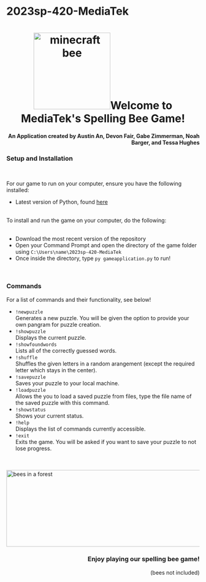# 2023sp-420-MediaTek
<h1 align="center"><img src="https://preview.redd.it/pwpks2a80bj31.gif?width=800&auto=webp&s=48bfc3ad55d7d05c07ff193152deac92c9bb090e" alt="minecraft bee" width="200" height="200 />
<h2 align="center">Welcome to MediaTek's Spelling Bee Game!</h2>
  <h4 align="right">An Application created by Austin An, Devon Fair, Gabe Zimmerman, Noah Barger, and Tessa Hughes</h4>
  
  
  <h3 align="left">Setup and Installation</h3><br />
  
  <p align="left">
  For our game to run on your computer, ensure you have the following installed:
  <ul>
    <li>Latest version of Python, found <a href="https://www.python.org/downloads/">here</a></li>
  </ul><br />
  To install and run the game on your computer, do the following:
  <ul><br />
    <li>Download the most recent version of the repository</li>
    <li>Open your Command Prompt and open the directory of the game folder using <code>C:\Users\name\2023sp-420-MediaTek</code>
    <li>Once inside the directory, type <code>py gameapplication.py</code> to run!
  </ul><br />
  </p>
  <h3>Commands</h3>
  <p>For a list of commands and their functionality, see below!
  <ul>
  <li><code>!newpuzzle</code></li>  Generates a new puzzle. You will be given the option to provide your own pangram for puzzle creation.
  <li><code>!showpuzzle</code></li>  Displays the current puzzle.
  <li><code>!showfoundwords</code></li>  Lists all of the correctly guessed words.
  <li><code>!shuffle</code></li>  Shuffles the given letters in a random arangement (except the required letter which stays in the center).
  <li><code>!savepuzzle</code></li>  Saves your puzzle to your local machine.
  <li><code>!loadpuzzle</code></li>  Allows the you to load a saved puzzle from files, type the file name of the saved puzzle with this command.
  <li><code>!showstatus</code></li>  Shows your current status.
  <li><code>!help</code></li>  Displays the list of commands currently accessible.
  <li><code>!exit</code></li>  Exits the game. You will be asked if you want to save your puzzle to not lose progress.
  </ul>
  </p><br />
  <br />
  <img src="https://64.media.tumblr.com/81e4263afa274df7639a083407fc603a/c2009d127ae92e1d-1d/s640x960/d2fa5e871d801b7f33fe4aa5c111778a3b434d5b.gif" alt="bees in a forest" width="800" height="200" />
  <h3 align="right">Enjoy playing our spelling bee game!</h3>
  <p align="right">(bees not included)</p>
